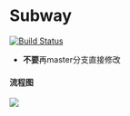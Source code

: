 # Subway
[![Build Status](https://travis-ci.com/zxh326/Subway.svg?token=dSTB74Ayn9yR3XY9qzQq&branch=master)](https://travis-ci.com/zxh326/Subway)
* **不要**再master分支直接修改



#### 流程图

![](https://ws4.sinaimg.cn/large/006tNc79ly1fz0slycd0kj310e0hg40s.jpg)
